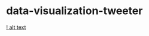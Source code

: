# data-visualization-tweeter

[! alt text](/home/mbenhamd/Project/database-publication-latex/final_plot_contradiction_analysis.png)
